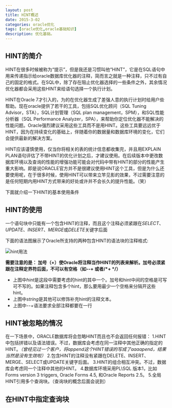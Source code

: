 ```yaml
---
layout: post
title: HINT概述
date: 2015-3-02
categories: oracle优化
tags: [oracle优化,oracle基础知识]
description: 优化基础。
---
```


## HINT的简介
HINT在很多时候被称为“提示”，但是我还是习惯叫他“HINT”，它是在SQL语句中用来传递指示给oracle数据库优化器的注释，简而言之就是一种注释，只不过有自己的固定的格式。在SQL中，除了存在阻止优化器选择的一些条件之外，其余情况优化器都会采用这些HINT来给语句选择一个执行计划。

HINT在Oracle 7才引入的，为的在优化器生成了差强人意的执行计划时给用户些帮助。现在oracle提供了若干的工具，包括SQL优化顾问（SQL Tuning Advisor，STA），SQL计划管理（SQL plan management，SPM），和SQL性能分析器（SQL Performance Analyzer，SPA），来帮助你定位优化器不能解决的性能问题。Oracle强烈建议采用这些工具而不是用HINT。这些工具要远远优于HINT，因为在持续变化的基础上，伴随着你的数据量和数据库环境的变化，它们会提供最新的解决方案。

HINT应该谨慎使用，仅当你将相关的表的统计信息都收集完，并且用EXPLAIN PLAN语句评估了不带HINT的优化计划之后，才建议使用。在后续版本中更改数据库环境以及查询的性能的增强功能可能会对代码中带有HINT的部分的性能产生重大影响。即是说ORACLE官方并不是很建议使用HINT这个工具，但是为什么还要使用呢，在于很多时候，使用HINT可以带来立竿见影的效果，不过需要注意的是任何短期内用HINT方式带来的好处或许并不会长久的提升性能。（笑）


下面就介绍一下HINT的基本使用条件
## HINT的使用
一个语句块中只能有一个包含HINT的注释，而且这个注释必须紧跟在*SELECT*、*UPDATE*、*INSERT*、*MERGE*或*DELETE*关键字后面

下面的语法图展示了Oracle所支持的两种包含HINT的语法块的注释格式:

![hint用法](https://docs.oracle.com/cd/E11882_01/server.112/e41084/img/hint.gif)

**需要注意的是： 加号（+）使Oracle将注释当作HINT的列表来解析。加号必须紧跟在注释定界符后面，不可以有空格（如--+ 或者/\*+ \*/）**
- 上图中*hint*是这段中需要考虑的hint的其中一个。加号和hint中间的空格是可写可不写的。如果注释包含多个hint，那么要用最少一个空格来分隔开这些hint。
- 上图中*string*是其他可以修饰补充hint的注释文本。
- 上图中--+语法要求全部注释都要在一行

## HINT被忽略的情况
在一下场景中，ORACLE数据库将会忽略HINT而且也不会返回任何报错：
1.HINT中包括拼错以及语法错误。不过，数据库会考虑在同一注释中其他正确的指定的HINT。*（曾经见过一个客户，将append这个HINT错误的写成了aaaapend，结果当然是没有生效啦）*
2.包含HINT的注释没有紧跟在DELETE、INSERT、MERGE、SELECT或UPDATE关键字后面。
3.HINT的组合相互冲突。不过，数据库会考虑同一个注释中其他的HINT。
4.数据库环境采用PL\SQL 版本1，比如 Forms version 3 triggers, Oracle Forms 4.5, 和Oracle Reports 2.5。
5.全局HINT引用多个查询块。（查询块的概念后面会说到）

## 在HINT中指定查询块







